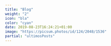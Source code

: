 ```yaml
---
title: "Blog"
weight: "2"
icon: "bla"
color: "cyan"
date: 2019-08-23T16:24:21+01:00
image: "https://picsum.photos/id/124/2048/1536"
partial: "ultimosPosts"
---
```

